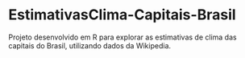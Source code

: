 # EstimativasClima-Capitais-Brasil
Projeto desenvolvido em R para explorar as estimativas de clima das capitais do Brasil, utilizando dados da Wikipedia.
